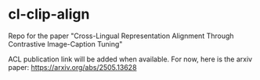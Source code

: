 # cl-clip-align
Repo for the paper "Cross-Lingual Representation Alignment Through Contrastive Image-Caption Tuning"

ACL publication link will be added when available.
For now, here is the arxiv paper: https://arxiv.org/abs/2505.13628
